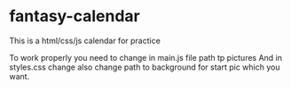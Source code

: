 # fantasy-calendar
This is a html/css/js calendar for practice

To work properly you need to change in main.js file path tp pictures
And in styles.css change also change path to background for start pic which you want.
